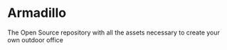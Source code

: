 # Armadillo
The Open Source repository with all the assets necessary to create your own outdoor office
